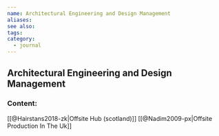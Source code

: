 ```yaml
---
name: Architectural Engineering and Design Management
aliases:
see also:
tags:
category:
  - journal
---
```


## Architectural Engineering and Design Management

### Content:
[[@Hairstans2018-zk|Offsite Hub (scotland)]]
[[@Nadim2009-px|Offsite Production In The Uk]]
